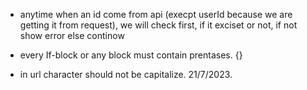 - anytime when an id come from api (execpt userId because we are getting it from request), we will check first, if it exciset or not, if not show error else continow

- every If-block or any block must contain prentases. {}
- in url character should not be capitalize. 21/7/2023.
